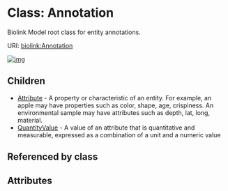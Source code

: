 
# Class: Annotation


Biolink Model root class for entity annotations.

URI: [biolink:Annotation](https://w3id.org/biolink/vocab/Annotation)


[![img](https://yuml.me/diagram/nofunky;dir:TB/class/[QuantityValue],[Attribute],[Annotation]^-[QuantityValue],[Annotation]^-[Attribute])](https://yuml.me/diagram/nofunky;dir:TB/class/[QuantityValue],[Attribute],[Annotation]^-[QuantityValue],[Annotation]^-[Attribute])

## Children

 * [Attribute](Attribute.md) - A property or characteristic of an entity. For example, an apple may have properties such as color, shape, age, crispiness. An environmental sample may have attributes such as depth, lat, long, material.
 * [QuantityValue](QuantityValue.md) - A value of an attribute that is quantitative and measurable, expressed as a combination of a unit and a numeric value

## Referenced by class


## Attributes

